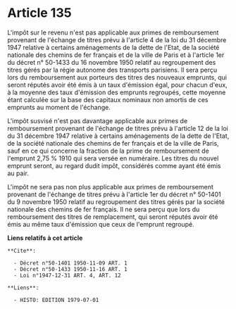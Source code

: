 # Article 135

L'impôt sur le revenu n'est pas applicable aux primes de remboursement provenant de l'échange de titres prévu à l'article 4
de la loi du 31 décembre 1947 relative à certains aménagements de la dette de l'Etat, de la société nationale des chemins de
fer français et de la ville de Paris et à l'article 1er du décret n° 50-1433 du 16 novembre 1950 relatif au regroupement des
titres gérés par la régie autonome des transports parisiens. Il sera perçu lors du remboursement aux porteurs des titres des
nouveaux emprunts, qui seront réputés avoir été émis à un taux d'émission égal, pour chacun d'eux, à la moyenne des taux
d'émission des emprunts regroupés, cette moyenne étant calculée sur la base des capitaux nominaux non amortis de ces emprunts
au moment de l'échange.

L'impôt susvisé n'est pas davantage applicable aux primes de remboursement provenant de l'échange de titres prévu à l'article
12 de la loi du 31 décembre 1947 relative à certains aménagements de la dette de l'Etat, de la société nationale des chemins
de fer français et de la ville de Paris, sauf en ce qui concerne la fraction de la prime de remboursement de l'emprunt 2,75 %
1910 qui sera versée en numéraire. Les titres du nouvel emprunt seront, au regard dudit impôt, considérés comme ayant été
émis au pair.

L'impôt ne sera pas non plus applicable aux primes de remboursement provenant de l'échange de titres prévu à l'article 1er du
décret n° 50-1401 du 9 novembre 1950 relatif au regroupement des titres gérés par la société nationale des chemins de fer
français. Il ne sera perçu que lors du remboursement des titres de remplacement, qui seront réputés avoir été émis au même
taux d'émission que ceux de l'emprunt regroupé.

**Liens relatifs à cet article**

	**Cite**:

	  - Décret n°50-1401 1950-11-09 ART. 1
	  - Décret n°50-1433 1950-11-16 ART. 1
	  - Loi n°1947-12-31 ART. 4, ART. 12

	**Liens**:

	  - HISTO: EDITION 1979-07-01
